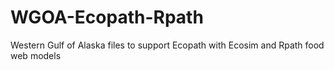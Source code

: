 # WGOA-Ecopath-Rpath
Western Gulf of Alaska files to support Ecopath with Ecosim and Rpath food web models
